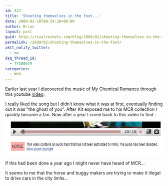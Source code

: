 ```yaml
---
id: 422
title: 'Shooting themselves in the foot...'
date: 2009-02-18T00:54:28+00:00
author: Brian
layout: post
guid: http://rivalrockets.com/blog/2009/02/shooting-themselves-in-the-foot/
permalink: /2009/02/shooting-themselves-in-the-foot/
aktt_notify_twitter:
  - no
dsq_thread_id:
  - 77580679
categories:
  - Web
---
```

Earlier last year I discovered the music of My Chemical Romance through this youtube [video](http://www.youtube.com/watch?v=V9rGlcBF4_A): 

 

I really liked the song but I didn't know what it was at first, eventually finding out it was "the ghost of you". After Kit exposed me to his MCR collection I quickly became a fan. Now after a year I come back to this video to find :

<img class="aligncenter size-full wp-image-421" src="/content/2009/02/copyright_fail.jpg" alt="copyright_fail" width="673" height="107" />

If this had been done a year ago I might never have heard of MCR...

It seems to me that the horse and buggy makers are trying to make it illegal to drive cars in the city limits...